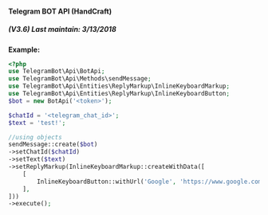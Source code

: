 #### Telegram BOT API (HandCraft) 
##### (V3.6) Last maintain: 3/13/2018
**Example:**
```php
<?php
use TelegramBot\Api\BotApi;
use TelegramBot\Api\Methods\sendMessage;
use TelegramBot\Api\Entities\ReplyMarkup\InlineKeyboardMarkup;
use TelegramBot\Api\Entities\ReplyMarkup\InlineKeyboardButton;
$bot = new BotApi('<token>');

$chatId = '<telegram_chat_id>';
$text = 'test!';

//using objects
sendMessage::create($bot)
->setChatId($chatId)
->setText($text)
->setReplyMarkup(InlineKeyboardMarkup::createWithData([
    [
        InlineKeyboardButton::withUrl('Google', 'https://www.google.com')
    ],
]))
->execute(); 
```